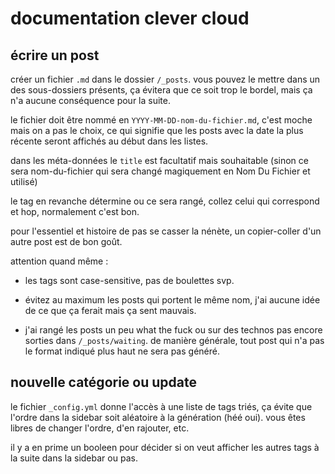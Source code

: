 # documentation clever cloud

## écrire un post

créer un fichier `.md` dans le dossier `/_posts`. vous pouvez le mettre dans
un des sous-dossiers présents, ça évitera que ce soit trop le bordel, mais ça
n'a aucune conséquence pour la suite.

le fichier doit être nommé en `YYYY-MM-DD-nom-du-fichier.md`, c'est moche mais
on a pas le choix, ce qui signifie que les posts avec la date la plus récente
seront affichés au début dans les listes.

dans les méta-données le `title` est facultatif mais souhaitable (sinon ce
sera nom-du-fichier qui sera changé magiquement en Nom Du Fichier et utilisé)

le tag en revanche détermine ou ce sera rangé, collez celui qui correspond et
hop, normalement c'est bon.

pour l'essentiel et histoire de pas se casser la nénète, un copier-coller
d'un autre post est de bon goût.

attention quand même :

* les tags sont case-sensitive, pas de boulettes svp.

* évitez au maximum les posts qui portent le même nom, j'ai aucune idée de
  ce que ça ferait mais ça sent mauvais.

* j'ai rangé les posts un peu what the fuck ou sur des technos pas encore
  sorties dans `/_posts/waiting`. de manière générale, tout post qui n'a pas
  le format indiqué plus haut ne sera pas généré.

## nouvelle catégorie ou update

le fichier `_config.yml` donne l'accès à une liste de tags triés, ça évite que
l'ordre dans la sidebar soit aléatoire à la génération (héé oui). vous êtes
libres de changer l'ordre, d'en rajouter, etc.

il y a en prime un booleen pour décider si on veut afficher les autres tags à
la suite dans la sidebar ou pas.
